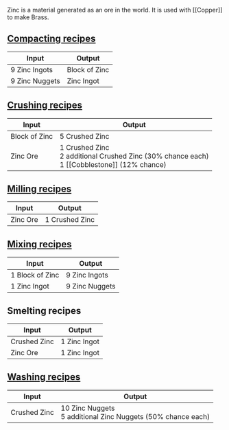 Zinc is a material generated as an ore in the world. It is used with [[Copper]] to make Brass.

## [Compacting recipes](Mechanical-Press)
| Input  | Output |
| ------------- | ------------- |
| 9 Zinc Ingots | Block of Zinc |
| 9 Zinc Nuggets | Zinc Ingot |

## [Crushing recipes](Crushing-Wheels)
| Input  | Output |
| ------------- | ------------- |
| Block of Zinc | 5 Crushed Zinc |
| Zinc Ore | 1 Crushed Zinc <br> 2 additional Crushed Zinc (30% chance each) <br> 1 [[Cobblestone]] (12% chance) |

## [Milling recipes](Millstone)
| Input  | Output |
| ------------- | ------------- |
| Zinc Ore | 1 Crushed Zinc |

## [Mixing recipes](Mechanical-Mixer)
| Input  | Output |
| ------------- | ------------- |
| 1 Block of Zinc | 9 Zinc Ingots |
| 1 Zinc Ingot | 9 Zinc Nuggets |

## Smelting recipes
| Input  | Output |
| ------------- | ------------- |
| Crushed Zinc | 1 Zinc Ingot |
| Zinc Ore | 1 Zinc Ingot |

## [Washing recipes](Bulk-Washing)
| Input  | Output |
| ------------- | ------------- |
| Crushed Zinc | 10 Zinc Nuggets <br> 5 additional Zinc Nuggets (50% chance each) |